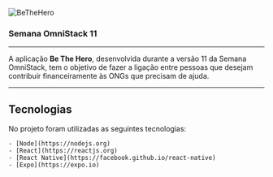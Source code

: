 ![BeTheHero](https://raw.githubusercontent.com/rocketseat-education/semana-omnistack-11/master/.github/bethehero.png)
### Semana OmniStack 11
---

A aplicação **Be The Hero**, desenvolvida durante a versão 11 da Semana OmniStack, tem o objetivo de fazer a ligação entre pessoas que desejam contribuir financeiramente às ONGs que precisam de ajuda.

---
## Tecnologias

No projeto foram utilizadas as seguintes tecnologias:

    - [Node](https://nodejs.org)
    - [React](https://reactjs.org)
    - [React Native](https://facebook.github.io/react-native)
    - [Expo](https://expo.io)

